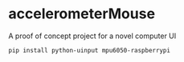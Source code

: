 # accelerometerMouse
A proof of concept project for a novel computer UI

```
pip install python-uinput mpu6050-raspberrypi
```